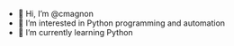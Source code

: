 - 👋 Hi, I’m @cmagnon
- 👀 I’m interested in Python programming and automation
- 🌱 I’m currently learning Python

<!---
cmagnon/cmagnon is a ✨ special ✨ repository because its `README.md` (this file) appears on your GitHub profile.
You can click the Preview link to take a look at your changes.
--->
